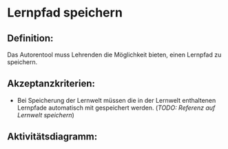 # Lernpfad speichern

## Definition:

Das Autorentool muss Lehrenden die Möglichkeit bieten, einen Lernpfad zu speichern.

## Akzeptanzkriterien:

- Bei Speicherung der Lernwelt müssen die in der Lernwelt enthaltenen Lernpfade automatisch mit gespeichert werden. (*TODO: Referenz auf Lernwelt speichern*)

## Aktivitätsdiagramm:


